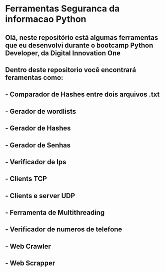 # Ferramentas Seguranca da informacao Python 

## Olá, neste repositório está algumas ferramentas que eu desenvolvi durante o bootcamp Python Developer, da Digital Innovation One

## Dentro deste repositorio você encontrará feramentas como:

## - Comparador de Hashes entre dois arquivos .txt
## - Gerador de wordlists
## - Gerador de Hashes
## - Gerador de Senhas
## - Verificador de Ips
## - Clients TCP
## - Clients  e server UDP
## - Ferramenta de Multithreading
## - Verificador de numeros de telefone 
## - Web Crawler 
## - Web Scrapper